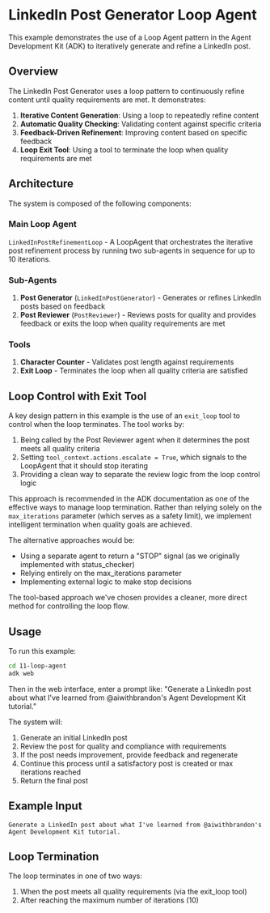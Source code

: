 # LinkedIn Post Generator Loop Agent

This example demonstrates the use of a Loop Agent pattern in the Agent Development Kit (ADK) to iteratively generate and refine a LinkedIn post.

## Overview

The LinkedIn Post Generator uses a loop pattern to continuously refine content until quality requirements are met. It demonstrates:

1. **Iterative Content Generation**: Using a loop to repeatedly refine content
2. **Automatic Quality Checking**: Validating content against specific criteria
3. **Feedback-Driven Refinement**: Improving content based on specific feedback
4. **Loop Exit Tool**: Using a tool to terminate the loop when quality requirements are met

## Architecture

The system is composed of the following components:

### Main Loop Agent

`LinkedInPostRefinementLoop` - A LoopAgent that orchestrates the iterative post refinement process by running two sub-agents in sequence for up to 10 iterations.

### Sub-Agents

1. **Post Generator** (`LinkedInPostGenerator`) - Generates or refines LinkedIn posts based on feedback
2. **Post Reviewer** (`PostReviewer`) - Reviews posts for quality and provides feedback or exits the loop when quality requirements are met

### Tools

1. **Character Counter** - Validates post length against requirements
2. **Exit Loop** - Terminates the loop when all quality criteria are satisfied

## Loop Control with Exit Tool

A key design pattern in this example is the use of an `exit_loop` tool to control when the loop terminates. The tool works by:

1. Being called by the Post Reviewer agent when it determines the post meets all quality criteria
2. Setting `tool_context.actions.escalate = True`, which signals to the LoopAgent that it should stop iterating
3. Providing a clean way to separate the review logic from the loop control logic

This approach is recommended in the ADK documentation as one of the effective ways to manage loop termination. Rather than relying solely on the `max_iterations` parameter (which serves as a safety limit), we implement intelligent termination when quality goals are achieved.

The alternative approaches would be:
- Using a separate agent to return a "STOP" signal (as we originally implemented with status_checker)
- Relying entirely on the max_iterations parameter
- Implementing external logic to make stop decisions

The tool-based approach we've chosen provides a cleaner, more direct method for controlling the loop flow.

## Usage

To run this example:

```bash
cd 11-loop-agent
adk web
```

Then in the web interface, enter a prompt like:
"Generate a LinkedIn post about what I've learned from @aiwithbrandon's Agent Development Kit tutorial."

The system will:
1. Generate an initial LinkedIn post
2. Review the post for quality and compliance with requirements
3. If the post needs improvement, provide feedback and regenerate
4. Continue this process until a satisfactory post is created or max iterations reached
5. Return the final post

## Example Input

```
Generate a LinkedIn post about what I've learned from @aiwithbrandon's Agent Development Kit tutorial.
```

## Loop Termination

The loop terminates in one of two ways:
1. When the post meets all quality requirements (via the exit_loop tool)
2. After reaching the maximum number of iterations (10)
